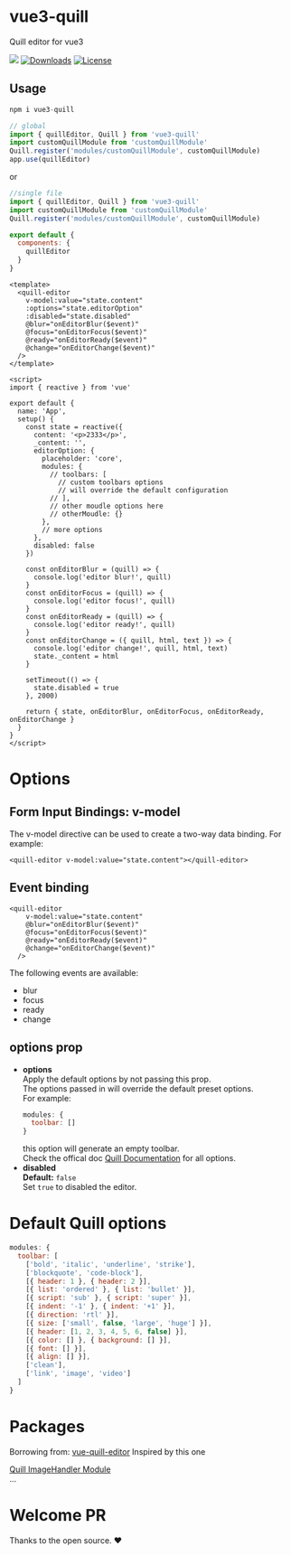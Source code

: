 # vue3-quill
Quill editor for vue3  

<p lign="left">
  <a href="https://hits.seeyoufarm.com"><img src="https://hits.seeyoufarm.com/api/count/incr/badge.svg?url=https%3A%2F%2Fgithub.com%2Fflyween%2Fvue3-quill&count_bg=%2379C83D&title_bg=%23555555&icon=&icon_color=%23E7E7E7&title=hits&edge_flat=false"/></a>
  <a href="https://npmcharts.com/compare/vue3-quill?minimal=true"><img src="https://img.shields.io/npm/dm/vue3-quill.svg?sanitize=true" alt="Downloads"></a>
  <a href="https://www.npmjs.com/package/vue3-quill"><img src="https://img.shields.io/npm/l/vue3-quill.svg?sanitize=true" alt="License"></a>
</>


## Usage

```javascript
npm i vue3-quill
```

```javascript
// global
import { quillEditor, Quill } from 'vue3-quill'
import customQuillModule from 'customQuillModule'
Quill.register('modules/customQuillModule', customQuillModule)
app.use(quillEditor)

```
or
```javascript
//single file
import { quillEditor, Quill } from 'vue3-quill'
import customQuillModule from 'customQuillModule'
Quill.register('modules/customQuillModule', customQuillModule)

export default {
  components: {
    quillEditor
  }
}

```

```vue
<template>
  <quill-editor
    v-model:value="state.content"
    :options="state.editorOption"
    :disabled="state.disabled"
    @blur="onEditorBlur($event)"
    @focus="onEditorFocus($event)"
    @ready="onEditorReady($event)"
    @change="onEditorChange($event)"
  />
</template>

<script>
import { reactive } from 'vue'

export default {
  name: 'App',
  setup() {
    const state = reactive({
      content: '<p>2333</p>',
      _content: '',
      editorOption: {
        placeholder: 'core',
        modules: {
          // toolbars: [
            // custom toolbars options
            // will override the default configuration
          // ],
          // other moudle options here
          // otherMoudle: {}
        },
        // more options
      },
      disabled: false
    })

    const onEditorBlur = (quill) => {
      console.log('editor blur!', quill)
    }
    const onEditorFocus = (quill) => {
      console.log('editor focus!', quill)
    }
    const onEditorReady = (quill) => {
      console.log('editor ready!', quill)
    }
    const onEditorChange = ({ quill, html, text }) => {
      console.log('editor change!', quill, html, text)
      state._content = html
    }

    setTimeout(() => {
      state.disabled = true
    }, 2000)

    return { state, onEditorBlur, onEditorFocus, onEditorReady, onEditorChange }
  }
}
</script>
```

# Options  
## Form Input Bindings: v-model
The v-model directive can be used to create a two-way data binding. For example:  
```vue
<quill-editor v-model:value="state.content"></quill-editor>
```
## Event binding
```vue
<quill-editor
    v-model:value="state.content"
    @blur="onEditorBlur($event)"
    @focus="onEditorFocus($event)"
    @ready="onEditorReady($event)"
    @change="onEditorChange($event)"
  />
```
The following events are available:
- blur
- focus
- ready
- change

## options prop
- **options**  
  Apply the default options by not passing this prop.  
  The options passed in will override the default preset options.  
  For example:  
  ```js
  modules: {
    toolbar: []
  }
  ```
  this option will generate an empty toolbar.  
  Check the offical doc [Quill Documentation](https://quilljs.com/docs/configuration/) for all options.
- **disabled**  
  **Default:** `false`  
  Set `true` to disabled the editor.

# Default Quill options
```javascript
modules: {
  toolbar: [
    ['bold', 'italic', 'underline', 'strike'],
    ['blockquote', 'code-block'],
    [{ header: 1 }, { header: 2 }],
    [{ list: 'ordered' }, { list: 'bullet' }],
    [{ script: 'sub' }, { script: 'super' }],
    [{ indent: '-1' }, { indent: '+1' }],
    [{ direction: 'rtl' }],
    [{ size: ['small', false, 'large', 'huge'] }],
    [{ header: [1, 2, 3, 4, 5, 6, false] }],
    [{ color: [] }, { background: [] }],
    [{ font: [] }],
    [{ align: [] }],
    ['clean'],
    ['link', 'image', 'video']
  ]
}
```

# Packages
Borrowing from: [vue-quill-editor](https://github.com/surmon-china/vue-quill-editor)  Inspired by this one  

[Quill ImageHandler Module](https://www.npmjs.com/package/quill-image-uploader)  
...

# Welcome PR  
Thanks to the open source. :heart:  
